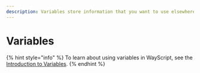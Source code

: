 ```yaml
---
description: Variables store information that you want to use elsewhere in your program.
---
```


# Variables

{% hint style="info" %}
To learn about using variables in WayScript, see the [Introduction to Variables](../../../getting_started/variables.md).
{% endhint %}

